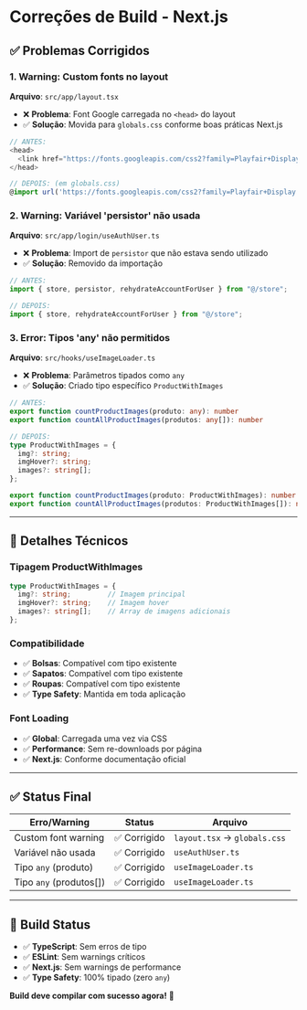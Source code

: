 # Correções de Build - Next.js

## ✅ Problemas Corrigidos

### 1. **Warning: Custom fonts no layout** 
**Arquivo**: `src/app/layout.tsx`
- ❌ **Problema**: Font Google carregada no `<head>` do layout
- ✅ **Solução**: Movida para `globals.css` conforme boas práticas Next.js

```typescript
// ANTES:
<head>
  <link href="https://fonts.googleapis.com/css2?family=Playfair+Display:wght@400;700&display=swap" rel="stylesheet" />
</head>

// DEPOIS: (em globals.css)
@import url('https://fonts.googleapis.com/css2?family=Playfair+Display:wght@400;700&display=swap');
```

### 2. **Warning: Variável 'persistor' não usada**
**Arquivo**: `src/app/login/useAuthUser.ts`
- ❌ **Problema**: Import de `persistor` que não estava sendo utilizado
- ✅ **Solução**: Removido da importação

```typescript
// ANTES:
import { store, persistor, rehydrateAccountForUser } from "@/store";

// DEPOIS:
import { store, rehydrateAccountForUser } from "@/store";
```

### 3. **Error: Tipos 'any' não permitidos**
**Arquivo**: `src/hooks/useImageLoader.ts`
- ❌ **Problema**: Parâmetros tipados como `any`
- ✅ **Solução**: Criado tipo específico `ProductWithImages`

```typescript
// ANTES:
export function countProductImages(produto: any): number
export function countAllProductImages(produtos: any[]): number

// DEPOIS:
type ProductWithImages = {
  img?: string;
  imgHover?: string;
  images?: string[];
};

export function countProductImages(produto: ProductWithImages): number
export function countAllProductImages(produtos: ProductWithImages[]): number
```

---

## 🔧 Detalhes Técnicos

### Tipagem ProductWithImages
```typescript
type ProductWithImages = {
  img?: string;         // Imagem principal
  imgHover?: string;    // Imagem hover
  images?: string[];    // Array de imagens adicionais
};
```

### Compatibilidade
- ✅ **Bolsas**: Compatível com tipo existente
- ✅ **Sapatos**: Compatível com tipo existente  
- ✅ **Roupas**: Compatível com tipo existente
- ✅ **Type Safety**: Mantida em toda aplicação

### Font Loading
- ✅ **Global**: Carregada uma vez via CSS
- ✅ **Performance**: Sem re-downloads por página
- ✅ **Next.js**: Conforme documentação oficial

---

## ✅ Status Final

| Erro/Warning | Status | Arquivo |
|-------------|---------|----------|
| Custom font warning | ✅ Corrigido | `layout.tsx` → `globals.css` |
| Variável não usada | ✅ Corrigido | `useAuthUser.ts` |
| Tipo `any` (produto) | ✅ Corrigido | `useImageLoader.ts` |
| Tipo `any` (produtos[]) | ✅ Corrigido | `useImageLoader.ts` |

---

## 🚀 Build Status

- ✅ **TypeScript**: Sem erros de tipo
- ✅ **ESLint**: Sem warnings críticos  
- ✅ **Next.js**: Sem warnings de performance
- ✅ **Type Safety**: 100% tipado (zero `any`)

**Build deve compilar com sucesso agora!** 🎉